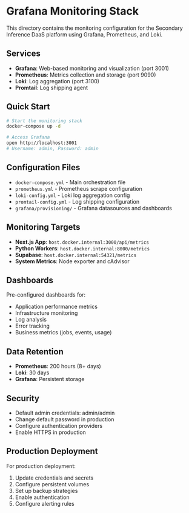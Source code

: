 # Grafana Monitoring Stack

This directory contains the monitoring configuration for the Secondary Inference DaaS platform using Grafana, Prometheus, and Loki.

## Services

- **Grafana**: Web-based monitoring and visualization (port 3001)
- **Prometheus**: Metrics collection and storage (port 9090)
- **Loki**: Log aggregation (port 3100)
- **Promtail**: Log shipping agent

## Quick Start

```bash
# Start the monitoring stack
docker-compose up -d

# Access Grafana
open http://localhost:3001
# Username: admin, Password: admin
```

## Configuration Files

- `docker-compose.yml` - Main orchestration file
- `prometheus.yml` - Prometheus scrape configuration
- `loki-config.yml` - Loki log aggregation config
- `promtail-config.yml` - Log shipping configuration
- `grafana/provisioning/` - Grafana datasources and dashboards

## Monitoring Targets

- **Next.js App**: `host.docker.internal:3000/api/metrics`
- **Python Workers**: `host.docker.internal:8000/metrics`
- **Supabase**: `host.docker.internal:54321/metrics`
- **System Metrics**: Node exporter and cAdvisor

## Dashboards

Pre-configured dashboards for:
- Application performance metrics
- Infrastructure monitoring
- Log analysis
- Error tracking
- Business metrics (jobs, events, usage)

## Data Retention

- **Prometheus**: 200 hours (8+ days)
- **Loki**: 30 days
- **Grafana**: Persistent storage

## Security

- Default admin credentials: admin/admin
- Change default password in production
- Configure authentication providers
- Enable HTTPS in production

## Production Deployment

For production deployment:
1. Update credentials and secrets
2. Configure persistent volumes
3. Set up backup strategies
4. Enable authentication
5. Configure alerting rules
